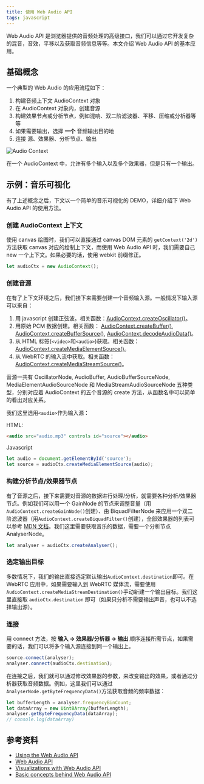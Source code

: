 ```yaml
---
title: 使用 Web Audio API
tags: javascript
---
```


Web Audio API 是浏览器提供的音频处理的高级接口，我们可以通过它开发复杂的混音，音效，平移以及获取音频信息等等。本文介绍 Web Audio API 的基本应用。

## 基础概念
一个典型的 Web Audio 的应用流程如下：

1. 构建音频上下文 AudioContext 对象
2. 在 AudioContext 对象内，创建音源
3. 构建效果节点或分析节点，例如混响、双二阶滤波器、平移、压缩或分析器等等
4. 如果需要输出，选择 **一个** 音频输出目的地
5. 连接 源、效果器、分析节点、输出

![Audio Context](http://ok880r6rs.bkt.clouddn.com/blog/web-audio/audio-context.png)

在一个 AudioContext 中，允许有多个输入以及多个效果器，但是只有一个输出。

## 示例：音乐可视化
有了上述概念之后，下文以一个简单的音乐可视化的 DEMO，详细介绍下 Web Audio API 的使用方法。

### 创建 AudioContext 上下文
使用 canvas 绘图时，我们可以直接通过 canvas DOM 元素的 `getContext('2d')` 方法获取 canvas 对应的绘制上下文，而使用 Web Audio API 时，我们需要自己 new 一个上下文。如果必要的话，使用 webkit 前缀修正。
```javascript
let audioCtx = new AudioContext();
```

### 创建音源
在有了上下文环境之后，我们接下来需要创建一个音频输入源。一般情况下输入源可以来自：
1. 用 javascript 创建正弦波。相关函数：[AudioContext.createOscillator()](https://developer.mozilla.org/en-US/docs/Web/API/AudioContext/createOscillator)。
2. 用原始 PCM 数据创建。相关函数： [AudioContext.createBuffer()](https://developer.mozilla.org/en-US/docs/Web/API/AudioContext/createBuffer), [AudioContext.createBufferSource()](https://developer.mozilla.org/en-US/docs/Web/API/AudioContext/createBufferSource), [AudioContext.decodeAudioData()](https://developer.mozilla.org/en-US/docs/Web/API/AudioContext/decodeAudioData)。
3. 从 HTML 标签(`<video>`和`<audio>`)获取。相关函数：[AudioContext.createMediaElementSource()](https://developer.mozilla.org/en-US/docs/Web/API/AudioContext/createMediaElementSource)。
4. 从 WebRTC 的输入流中获取。相关函数：[AudioContext.createMediaStreamSource()](https://developer.mozilla.org/en-US/docs/Web/API/AudioContext/createMediaStreamSource)。

音源一共有 OscillatorNode, AudioBuffer, AudioBufferSourceNode, MediaElementAudioSourceNode 和 MediaStreamAudioSourceNode 五种类型，分别对应着 AudioContext 的五个音源的 create 方法，从函数名中可以简单的看出对应关系。

我们这里选用`<audio>`作为输入源：

HTML:
```html
<audio src="audio.mp3" controls id="source"></audio>
```

Javascript
```javascript
let audio = document.getElementById('source');
let source = audioCtx.createMediaElementSource(audio);
```

### 构建分析节点/效果器节点
有了音源之后，接下来需要对音源的数据进行处理/分析，就需要各种分析/效果器节点。例如我们可以用一个 GainNode 的节点来调整音量（用`AudioContext.createGainNode()`创建）、由 BiquadFilterNode 来应用一个双二阶滤波器（用`AudioContext.createBiquadFilter()`创建），全部效果器的列表可以参考 [MDN 文档](https://developer.mozilla.org/en-US/docs/Web/API/Web_Audio_API#Defining_audio_effects_filters)。我们这里需要获取音乐的数据，需要一个分析节点 AnalyserNode。
```javascript
let analyser = audioCtx.createAnalyser();
```

### 选定输出目标
多数情况下，我们的输出直接选定默认输出`AudioContext.destination`即可。在 WebRTC 应用中，如果需要输入到 WebRTC 媒体流，需要使用`AudioContext.createMediaStreamDestination()`手动新建一个输出目标。我们这里直接取 `audioCtx.destination` 即可（如果只分析不需要输出声音，也可以不选择输出源）。

### 连接
用 connect 方法，按 **输入 -> 效果器/分析器 -> 输出** 顺序连接所需节点，如果需要的话，我们可以将多个输入源连接到同一个输出上。
```javascript
source.connect(analyser);
analyser.connect(audioCtx.destination);
```
在连接之后，我们就可以通过修改效果器的参数，来改变输出的效果，或者通过分析器获取音频数据。例如，这里我们可以通过`AnalyserNode.getByteFrequencyData()`方法获取音频的频率数据：
```javascript
let bufferLength = analyser.frequencyBinCount;
let dataArray = new Uint8Array(bufferLength);
analyser.getByteFrequencyData(dataArray);
// console.log(dataArray)
```

## 参考资料
- [Using the Web Audio API](https://developer.mozilla.org/en-US/docs/Web/API/Web_Audio_API/Using_Web_Audio_API)
- [Web Audio API](https://developer.mozilla.org/en-US/docs/Web/API/Web_Audio_API)
- [Visualizations with Web Audio API](https://developer.mozilla.org/en-US/docs/Web/API/Web_Audio_API/Visualizations_with_Web_Audio_API)
- [Basic concepts behind Web Audio API](https://developer.mozilla.org/zh-CN/docs/Web/API/Web_Audio_API/Basic_concepts_behind_Web_Audio_API)
